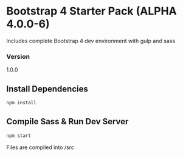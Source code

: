 # Bootstrap 4 Starter Pack (ALPHA 4.0.0-6)

Includes complete Bootstrap 4 dev environment with gulp and sass

### Version

1.0.0

## Install Dependencies

```bash
npm install 
```

## Compile Sass & Run Dev Server

```bash
npm start
```

Files are compiled into /src
